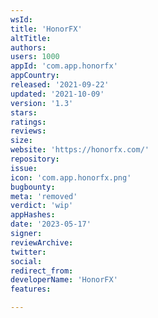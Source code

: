 ```yaml
---
wsId: 
title: 'HonorFX'
altTitle: 
authors: 
users: 1000
appId: 'com.app.honorfx'
appCountry: 
released: '2021-09-22'
updated: '2021-10-09'
version: '1.3'
stars: 
ratings: 
reviews: 
size: 
website: 'https://honorfx.com/'
repository: 
issue: 
icon: 'com.app.honorfx.png'
bugbounty: 
meta: 'removed'
verdict: 'wip'
appHashes: 
date: '2023-05-17'
signer: 
reviewArchive: 
twitter: 
social: 
redirect_from: 
developerName: 'HonorFX'
features: 

---
```


